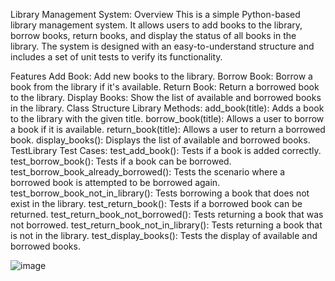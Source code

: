 Library Management System:
Overview
This is a simple Python-based library management system. It allows users to add books to the library, borrow books, return books, and display the status of all books in the library. The system is designed with an easy-to-understand structure and includes a set of unit tests to verify its functionality.

Features
Add Book: Add new books to the library.
Borrow Book: Borrow a book from the library if it's available.
Return Book: Return a borrowed book to the library.
Display Books: Show the list of available and borrowed books in the library.
Class Structure
Library
Methods:
add_book(title): Adds a book to the library with the given title.
borrow_book(title): Allows a user to borrow a book if it is available.
return_book(title): Allows a user to return a borrowed book.
display_books(): Displays the list of available and borrowed books.
TestLibrary
Test Cases:
test_add_book(): Tests if a book is added correctly.
test_borrow_book(): Tests if a book can be borrowed.
test_borrow_book_already_borrowed(): Tests the scenario where a borrowed book is attempted to be borrowed again.
test_borrow_book_not_in_library(): Tests borrowing a book that does not exist in the library.
test_return_book(): Tests if a borrowed book can be returned.
test_return_book_not_borrowed(): Tests returning a book that was not borrowed.
test_return_book_not_in_library(): Tests returning a book that is not in the library.
test_display_books(): Tests the display of available and borrowed books.

![image](https://github.com/user-attachments/assets/dd9b0cb3-492b-49a6-a8f6-7f0d2becf08b)
